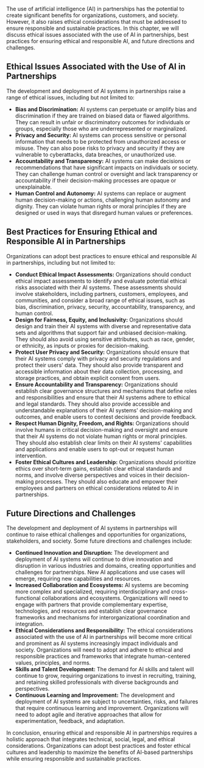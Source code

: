 
The use of artificial intelligence (AI) in partnerships has the potential to create significant benefits for organizations, customers, and society. However, it also raises ethical considerations that must be addressed to ensure responsible and sustainable practices. In this chapter, we will discuss ethical issues associated with the use of AI in partnerships, best practices for ensuring ethical and responsible AI, and future directions and challenges.

Ethical Issues Associated with the Use of AI in Partnerships
------------------------------------------------------------

The development and deployment of AI systems in partnerships raise a range of ethical issues, including but not limited to:

* **Bias and Discrimination:** AI systems can perpetuate or amplify bias and discrimination if they are trained on biased data or flawed algorithms. They can result in unfair or discriminatory outcomes for individuals or groups, especially those who are underrepresented or marginalized.
* **Privacy and Security:** AI systems can process sensitive or personal information that needs to be protected from unauthorized access or misuse. They can also pose risks to privacy and security if they are vulnerable to cyberattacks, data breaches, or unauthorized use.
* **Accountability and Transparency:** AI systems can make decisions or recommendations that have significant impacts on individuals or society. They can challenge human control or oversight and lack transparency or accountability if their decision-making processes are opaque or unexplainable.
* **Human Control and Autonomy:** AI systems can replace or augment human decision-making or actions, challenging human autonomy and dignity. They can violate human rights or moral principles if they are designed or used in ways that disregard human values or preferences.

Best Practices for Ensuring Ethical and Responsible AI in Partnerships
----------------------------------------------------------------------

Organizations can adopt best practices to ensure ethical and responsible AI in partnerships, including but not limited to:

* **Conduct Ethical Impact Assessments:** Organizations should conduct ethical impact assessments to identify and evaluate potential ethical risks associated with their AI systems. These assessments should involve stakeholders, including partners, customers, employees, and communities, and consider a broad range of ethical issues, such as bias, discrimination, privacy, security, accountability, transparency, and human control.
* **Design for Fairness, Equity, and Inclusivity:** Organizations should design and train their AI systems with diverse and representative data sets and algorithms that support fair and unbiased decision-making. They should also avoid using sensitive attributes, such as race, gender, or ethnicity, as inputs or proxies for decision-making.
* **Protect User Privacy and Security:** Organizations should ensure that their AI systems comply with privacy and security regulations and protect their users' data. They should also provide transparent and accessible information about their data collection, processing, and storage practices, and obtain explicit consent from users.
* **Ensure Accountability and Transparency:** Organizations should establish clear governance structures and mechanisms that define roles and responsibilities and ensure that their AI systems adhere to ethical and legal standards. They should also provide accessible and understandable explanations of their AI systems' decision-making and outcomes, and enable users to contest decisions and provide feedback.
* **Respect Human Dignity, Freedom, and Rights:** Organizations should involve humans in critical decision-making and oversight and ensure that their AI systems do not violate human rights or moral principles. They should also establish clear limits on their AI systems' capabilities and applications and enable users to opt-out or request human intervention.
* **Foster Ethical Cultures and Leadership:** Organizations should prioritize ethics over short-term gains, establish clear ethical standards and norms, and involve diverse perspectives and voices in their decision-making processes. They should also educate and empower their employees and partners on ethical considerations related to AI in partnerships.

Future Directions and Challenges
--------------------------------

The development and deployment of AI systems in partnerships will continue to raise ethical challenges and opportunities for organizations, stakeholders, and society. Some future directions and challenges include:

* **Continued Innovation and Disruption:** The development and deployment of AI systems will continue to drive innovation and disruption in various industries and domains, creating opportunities and challenges for partnerships. New AI applications and use cases will emerge, requiring new capabilities and resources.
* **Increased Collaboration and Ecosystems:** AI systems are becoming more complex and specialized, requiring interdisciplinary and cross-functional collaborations and ecosystems. Organizations will need to engage with partners that provide complementary expertise, technologies, and resources and establish clear governance frameworks and mechanisms for interorganizational coordination and integration.
* **Ethical Considerations and Responsibility:** The ethical considerations associated with the use of AI in partnerships will become more critical and prominent as AI systems increasingly impact individuals and society. Organizations will need to adopt and adhere to ethical and responsible practices and frameworks that integrate human-centered values, principles, and norms.
* **Skills and Talent Development:** The demand for AI skills and talent will continue to grow, requiring organizations to invest in recruiting, training, and retaining skilled professionals with diverse backgrounds and perspectives.
* **Continuous Learning and Improvement:** The development and deployment of AI systems are subject to uncertainties, risks, and failures that require continuous learning and improvement. Organizations will need to adopt agile and iterative approaches that allow for experimentation, feedback, and adaptation.

In conclusion, ensuring ethical and responsible AI in partnerships requires a holistic approach that integrates technical, social, legal, and ethical considerations. Organizations can adopt best practices and foster ethical cultures and leadership to maximize the benefits of AI-based partnerships while ensuring responsible and sustainable practices.
